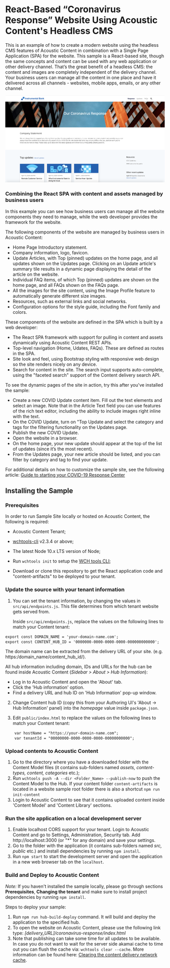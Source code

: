 # React-Based “Coronavirus Response” Website Using Acoustic Content's Headless CMS

This is an example of how to create a modern website using the headless CMS features of Acoustic Content in combination with a Single Page Application (SPA) for the website. This sample is a React-based site, though the same concepts and content can be used with any web application or other delivery channel. That’s the great benefit of a headless CMS: the content and images are completely independent of the delivery channel. Your business users can manage all the content in one place and have it delivered across all channels - websites, mobile apps, emails, or any other channel. 

![Coronavirus Response Website Sample - Home Page](docs/images/homepageSS.png)

### Combining the React SPA with content and assets managed by business users

In this example you can see how business users can manage all the website components they need to manage, while the web developer provides the framework for the website.

The following components of the website are managed by business users in Acoustic Content:
- Home Page Introductory statement.
- Company information, logo, favicon.
- Update Articles, with Top (pinned) updates on the home page, and all updates shown on the Updates page. Clicking on an Update article's summary tile results in a dynamic page displaying the detail of the article on the website.
- Individual FAQ items, of which Top (pinned) updates are shown on the home page, and all FAQs shown on the FAQs page.
- All the images for the site content, using the Image Profile feature to automatically generate different size images.
- Resources, such as external links and social networks.
- Configuration options for the style guide, including the Font family and colors.

These components of the website are defined in the SPA which is built by a web developer:
- The React SPA framework with support for pulling in content and assets dynamically using Acoustic Content REST APIs.
- Top-level navigation (Home, Udates, FAQs). These are defined as routes in the SPA.
- Site look and feel, using Bootstrap styling with responsive web design so the site renders nicely on any device.
- Search for content in the site. The search input supports auto-complete, using the "faceted search" support of the Content delivery search API.

To see the dynamic pages of the site in action, try this after you've installed the sample:
- Create a new COVID Update content item. Fill out the text elements and select an image. Note that in the Article Text field you can use features of the rich text editor, including the ability to include images right inline with the text.
- On the COVID Update, turn on "Top Update and select the category and tags for the filtering functionality on the Updates page.
- Publish the new COVID Update.
- Open the website in a browser.
- On the home page, your new update should appear at the top of the list of updates (since it’s the most recent).
- From the Updates page, your new article should be listed, and you can filter by category and tag to find your update.

For additional details on how to customize the sample site, see the following article:
[Guide to starting your COVID-19 Response Center](https://help.goacoustic.com/hc/en-us/articles/360046808053)

## Installing the Sample

### Prerequisites

In order to run Sample Site locally or hosted on Acoustic Content, the following is required:

- Acoustic Content Tenant;

- [wchtools-cli](https://github.com/ibm-wch/wchtools-cli) v2.3.4 or above;

- The latest Node 10.x LTS version of Node;

- Run `wchtools init` to setup the [WCH tools CLI](https://github.com/ibm-wch/wchtools-cli#getting-started);

- Download or clone this repository to get the React application code and "content-artifacts" to be deployed to your tenant.

### Update the source with your tenant information

1. You can set the tenant information, by changing the values in `src/api/endpoints.js`. This file determines from which tenant website gets served from.

   Inside `src/api/endpoints.js`, replace the values on the following lines to match your Content tenant:

```
export const DOMAIN_NAME = 'your-domain-name.com';
export const CONTENT_HUB_ID = '0000000-0000-0000-0000-000000000000';
```

The domain name can be extracted from the delivery URL of your site. (e.g. https:/domain_name/content_hub_id/).

All hub information including domain, IDs and URLs for the hub can be found inside Acoustic Content (_Sidebar > About > Hub Information_):

- Log in to Acoustic Content and open the 'About' tab.
- Click the 'Hub information' option.
- Find a delivery URL and hub ID on 'Hub Information' pop-up window.

2. Change Content hub ID (copy this from your Authoring UI's 'About -> Hub Information' panel) into the _homepage_ value inside `package.json`.

3. Edit `public/index.html` to replace the values on the following lines to match your Content tenant:

```
    var hostName = "https://your-domain-name.com";
    var tenantId = "00000000-0000-0000-0000-00000000000";
```



### Upload contents to Acoustic Content

1. Go to the directory where you have a downloaded folder with the Content Model files (it contains sub-folders named _assets, content-types, content, categories_ etc.);
2. Run `wchtools push -A --dir <Folder_Name> --publish-now` to push the Content Model to the Hub. If your content folder `content-artifacts` is located in a website sample root folder there is also a shortcut `npm run init-content`
3. Login to Acoustic Content to see that it contains uploaded content inside 'Content Model' and 'Content Library' sections.

### Run the site application on a local development server

1. Enable localhost CORS support for your tenant. Login to Acoustic Content and go to Settings, Administration, Security tab. Add http://localhost:3000 (or "*" for any domain) and save your settings.
2. Go to the folder with the application (it contains sub-folders named _src, public_ etc.) and install dependencies by running `npm install`.
3. Run `npm start` to start the development server and open the application in a new web browser tab on the `localhost`.

### Build and Deploy to Acoustic Content

_Note:_ If you haven't installed the sample locally, please go through sections **Prerequisites**, **Changing the tenant** and make sure to install project dependencies by running `npm install`.

Steps to deploy your sample:

1. Run `npm run hub-build-deploy` command. It will build and deploy the application to the specified hub.
2. To open the website on Acoustic Content, please use the following link type: _[delivery_URL]/coronavirus-response/index.html_
3. Note that publishing can take some time for all updates to be available. In case you do not want to wait for the server side akamai cache to time out you can flush the cache via: `wchtools clear --cache`. More information can be found here: [Clearing the content delivery network cache](https://github.com/acoustic-content-samples/wchtools-cli#clearing-the-watson-content-hub-content-delivery-network-cache).
